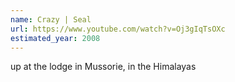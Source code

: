```yaml
---
name: Crazy | Seal
url: https://www.youtube.com/watch?v=Oj3gIqTsOXc
estimated_year: 2008
---
```


up at the lodge in Mussorie, in the Himalayas
